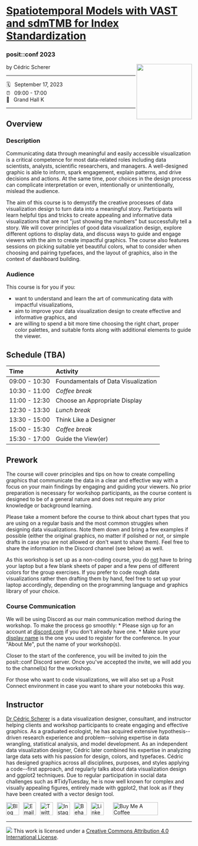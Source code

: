 # [Spatiotemporal Models with VAST and sdmTMB for Index Standardization](spatiotemporalmodels-workshop-abft.netlify.app/)

### posit::conf 2023

by Cédric Scherer[<img src="https://raw.githubusercontent.com/posit-conf-2023/dataviz-storytelling/main/images/logo.png" align="right" width="150"/>](https://posit-conf-2023.github.io/dataviz-storytelling/)

------------------------------------------------------------------------

:spiral_calendar:  September 17, 2023\
:alarm_clock:  09:00 - 17:00\
:hotel:  Grand Hall K

------------------------------------------------------------------------

## Overview

### Description

Communicating data through meaningful and easily accessible visualization is a critical competence for most data-related roles including data scientists, analysts, scientific researchers, and managers. A well-designed graphic is able to inform, spark engagement, explain patterns, and drive decisions and actions. At the same time, poor choices in the design process can complicate interpretation or even, intentionally or unintentionally, mislead the audience.

The aim of this course is to demystify the creative processes of data visualization design to turn data into a meaningful story. Participants will learn helpful tips and tricks to create appealing and informative data visualizations that are not "just showing the numbers" but successfully tell a story. We will cover principles of good data visualization design, explore different options to display data, and discuss ways to guide and engage viewers with the aim to create impactful graphics. The course also features sessions on picking suitable yet beautiful colors, what to consider when choosing and pairing typefaces, and the layout of graphics, also in the context of dashboard building.

### Audience

This course is for you if you:

-   want to understand and learn the art of communicating data with impactful visualizations,
-   aim to improve your data visualization design to create effective and informative graphics, and
-   are willing to spend a bit more time choosing the right chart, proper color palettes, and suitable fonts along with additional elements to guide the viewer.

## Schedule (TBA)

| Time          | Activity                            |
|:--------------|:------------------------------------|
| 09:00 - 10:30 | Foundamentals of Data Visualization |
| 10:30 - 11:00 | *Coffee break*                      |
| 11:00 - 12:30 | Choose an Appropriate Display       |
| 12:30 - 13:30 | *Lunch break*                       |
| 13:30 - 15:00 | Think Like a Designer               |
| 15:00 - 15:30 | *Coffee break*                      |
| 15:30 - 17:00 | Guide the View(er)                  |

## Prework

The course will cover principles and tips on how to create compelling graphics that communicate the data in a clear and effective way with a focus on your main findings by engaging and guiding your viewers. No prior preparation is necessary for workshop participants, as the course content is designed to be of a general nature and does not require any prior knowledge or background learning.

Please take a moment before the course to think about chart types that you are using on a regular basis and the most common struggles when designing data visualizations. Note them down and bring a few examples if possible (either the original graphics, no matter if polished or not, or simple drafts in case you are not allowed or don't want to share them). Feel free to share the information in the Discord channel (see below) as well.

As this workshop is set up as a non-coding course, you do <u>not</u> have to bring your laptop but a few blank sheets of paper and a few pens of different colors for the group exercises. If you prefer to code rough data visualizations rather then drafting them by hand, feel free to set up your laptop accordingly, depending on the programming language and graphics library of your choice.

### Course Communication

We will be using Discord as our main communication method during the workshop. To make the process go smoothly: \* Please sign up for an account at [discord.com](https://discord.com) if you don't already have one. \* Make sure your [display name](https://support.discord.com/hc/en-us/articles/12620128861463-New-Usernames-Display-Names#h_01GXPQABMYGEHGPRJJXJMPHF5C) is the one you used to register for the conference. In your "About Me", put the name of your workshop(s).

Closer to the start of the conference, you will be invited to join the posit::conf Discord server. Once you've accepted the invite, we will add you to the channel(s) for the workshop.

For those who want to code visualizations, we will also set up a Posit Connect environment in case you want to share your notebooks this way.

## Instructor

[Dr Cédric Scherer](https://cedricscherer.com) is a data visualization designer, consultant, and instructor helping clients and workshop participants to create engaging and effective graphics. As a graduated ecologist, he has acquired extensive hypothesis--driven research experience and problem--solving expertise in data wrangling, statistical analysis, and model development. As an independent data visualization designer, Cédric later combined his expertise in analyzing large data sets with his passion for design, colors, and typefaces. Cédric has designed graphics across all disciplines, purposes, and styles applying a code--first approach, and regularly talks about data visualization design and ggplot2 techniques. Due to regular participation in social data challenges such as #TidyTuesday, he is now well known for complex and visually appealing figures, entirely made with ggplot2, that look as if they have been created with a vector design tool.

<a href="https://www.cedricscherer.com"><img src="https://assets.dryicons.com/uploads/icon/svg/4926/home.svg" alt="Blog" border="0" width="35" height="35"/></a>  <a href="mailto:hello@cedricscherer.com"><img src="https://assets.dryicons.com/uploads/icon/svg/8009/02dc3a5c-6504-4347-85fb-3f510cfecc45.svg" alt="Email" border="0" width="35" height="35"/></a>  <a href="https://twitter.com/CedScherer"><img src="https://assets.dryicons.com/uploads/icon/svg/8385/c23f7ffc-ca8d-4246-8978-ce9f6d5bcc99.svg" alt="Twitter" border="0" width="35" height="35"/></a>  <a href="https://www.instagram.com/cedscherer/"><img src="https://assets.dryicons.com/uploads/icon/svg/8330/62263227-bb78-4b42-a9a9-e222e0cc7b97.svg" alt="Instagram" border="0" width="35" height="35"/></a>  <a href="https://www.behance.net/cedscherer"><img src="https://assets.dryicons.com/uploads/icon/svg/8264/04073ce3-5b98-4f32-88d3-82b2ef828066.svg" alt="Behance" border="0" width="35" height="35"/></a>  <a href="https://www.linkedin.com/in/cedscherer/"><img src="https://assets.dryicons.com/uploads/icon/svg/8337/a347cd89-1662-4421-be90-58e5e8004eae.svg" alt="LinkedIn" border="0" width="35" height="35"/></a>   <a href="https://www.buymeacoffee.com/z3tt" target="_blank"><img src="https://www.buymeacoffee.com/assets/img/guidelines/download-assets-sm-1.svg" alt="Buy Me A Coffee" style="height: 35px !important;width: 122px !important;"/></a>

------------------------------------------------------------------------

![](https://i.creativecommons.org/l/by/4.0/88x31.png) This work is licensed under a [Creative Commons Attribution 4.0 International License](https://creativecommons.org/licenses/by/4.0/).
